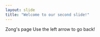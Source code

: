 ```yaml
---
layout: slide
title: "Welcome to our second slide!"
---
```

Zong's page
Use the left arrow to go back!

